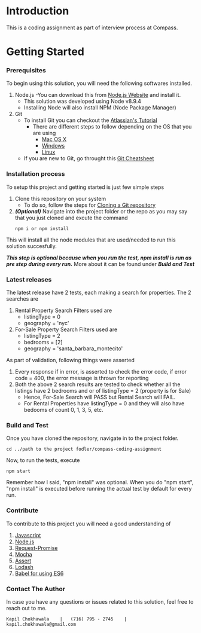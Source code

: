 # Introduction 
This is a coding assignment as part of interview process at Compass.        

# Getting Started

### Prerequisites
To begin using this solution, you will need the following softwares installed.
1. Node.js 
    -You can download this from [Node.js Website](https://nodejs.org/en/) and install it.
    - This solution was developed using Node v8.9.4
    - Installing Node will also install NPM (Node Package Manager)
2. Git
    - To install Git you can checkout the [Atlassian's Tutorial](https://www.atlassian.com/git/tutorials/install-git)
        - There are different steps to follow depending on the OS that you are using
            - [Mac OS X](https://www.atlassian.com/git/tutorials/install-git#mac-os-x)
            - [Windows](https://www.atlassian.com/git/tutorials/install-git#windows)
            - [Linux](https://www.atlassian.com/git/tutorials/install-git#linux)
    - If you are new to Git, go throught this [Git Cheatsheet](https://www.atlassian.com/git/tutorials/atlassian-git-cheatsheet)

### Installation process
To setup this project and getting started is just few simple steps
1. Clone this repository on your system
    - To do so, follow the steps for [Cloning a Git repository](https://confluence.atlassian.com/bitbucket/clone-a-repository-223217891.html)
2. ***(Optional)*** Navigate into the project folder or the repo as you may say that you just cloned and excute the command 
    ```
    npm i or npm install
    ```
This will install all the node modules that are used/needed to run this solution succesfully. 

***This step is optional because when you run the test, npm install is run as pre step during every run.***
More about it can be found under ***Build and Test***

### Latest releases
The latest release have 2 tests, each making a search for properties.
The 2 searches are 
1.  Rental Property Search
    Filters used are
    -   listingType = 0
    -   geography = 'nyc'
2.  For-Sale Property Search
    Filters used are
    -   listingType = 2
    -   bedrooms = [2]
    -   geography = 'santa_barbara_montecito'

As part of validation, following things were asserted
1.  Every response if in error, is asserted to check the error code, if error code = 400, the error message is thrown for reporting
2.  Both the above 2 search results are tested to check whether all the listings have 2 bedrooms and or of listingType = 2 (property is for Sale)
    -   Hence, For-Sale Search will PASS but Rental Search will FAIL.
    -   For Rental Properties have listingType = 0 and they will also have bedooms of count 0, 1, 3, 5, etc.

### Build and Test
Once you have cloned the repository, navigate in to the project folder.
```
cd ../path to the project fodler/compass-coding-assignment
```

Now, to run the tests, execute
```
npm start
```

Remember how I said, "npm install" was optional. 
When you do "npm start", "npm install" is executed before running the actual test by default for every run. 

### Contribute
To contribute to this project you will need a good understanding of
1. [Javascript](https://javascript.info/)
2. [Node.js](https://blog.codeship.com/node-js-tutorial/)
3. [Request-Promise](https://www.npmjs.com/package/request-promise)
4. [Mocha](https://mochajs.org/)
5. [Assert](https://nodejs.org/api/assert.html)
6. [Lodash](https://lodash.com/docs/4.17.5)
7. [Babel for using ES6](https://babeljs.io/)

### Contact The Author
In case you have any questions or issues related to this solution, feel free to reach out to me. 
```
Kapil Chokhawala    |   (716) 795 - 2745    |   kapil.chokhawala@gmail.com
```